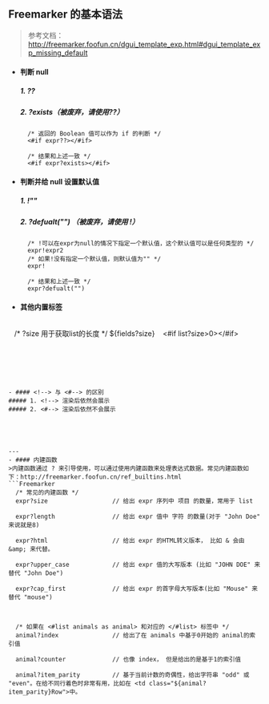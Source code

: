 ## Freemarker 的基本语法
> 参考文档： http://freemarker.foofun.cn/dgui_template_exp.html#dgui_template_exp_missing_default

- #### 判断 null
  ##### 1. ??
  ##### 2. ?exists（被废弃，请使用??）
  ```Freemarker
    /* 返回的 Boolean 值可以作为 if 的判断 */
    <#if expr??></#if>

    /* 结果和上述一致 */
    <#if expr?exists></#if>
  ```



- #### 判断并给 null 设置默认值
  ##### 1. !""
  ##### 2. ?defualt("") （被废弃，请使用 !）

  ```Freemarker
    /* !可以在expr为null的情况下指定一个默认值，这个默认值可以是任何类型的 */
    expr!expr2
    /* 如果!没有指定一个默认值，则默认值为"" */
    expr!

    /* 结果和上述一致 */
    expr?defualt("")
  ```






- #### 其他内置标签 
  ```Freemarker
    /* ?size 用于获取list的长度 */
    ${fields?size}
    <#if list?size>0></#if>
  ```






- #### <!--> 与 <#--> 的区别
  ##### 1. <!--> 渲染后依然会展示
  ##### 2. <#--> 渲染后依然不会展示

  
  
  

---
- #### 内建函数
>内建函数通过 ? 来引导使用，可以通过使用内建函数来处理表达式数据。常见内建函数如下：http://freemarker.foofun.cn/ref_builtins.html
  ```Freemarker
    /* 常见的内建函数 */
    expr?size                  // 给出 expr 序列中 项目 的数量，常用于 list

    expr?length                // 给出 expr 值中 字符 的数量(对于 "John Doe" 来说就是8)

    expr?html                  // 给出 expr 的HTML转义版本， 比如 & 会由 &amp; 来代替。

    expr?upper_case            // 给出 expr 值的大写版本 (比如 "JOHN DOE" 来替代 "John Doe")

    expr?cap_first             // 给出 expr 的首字母大写版本(比如 "Mouse" 来替代 "mouse")



    /* 如果在 <#list animals as animal> 和对应的 </#list> 标签中 */
    animal?index               // 给出了在 animals 中基于0开始的 animal的索引值

    animal?counter             // 也像 index， 但是给出的是基于1的索引值

    animal?item_parity         // 基于当前计数的奇偶性，给出字符串 "odd" 或 "even"。在给不同行着色时非常有用，比如在 <td class="${animal?item_parity}Row">中。
  ```
